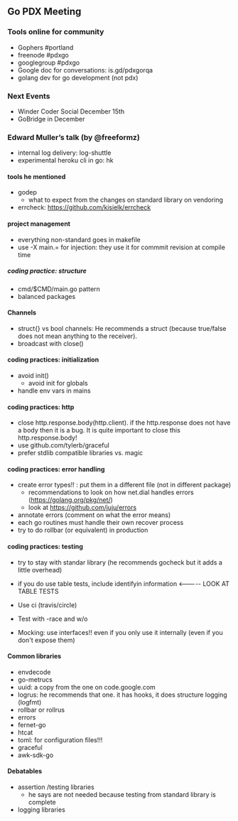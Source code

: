 ## Go PDX Meeting

### Tools online for community

* Gophers #portland
* freenode #pdxgo
* googlegroup #pdxgo
* Google doc for conversations: is.gd/pdxgorqa
* golang dev for go development (not pdx)

### Next Events

* Winder Coder Social December 15th
* GoBridge in December

### Edward Muller’s talk (by @freeformz)

* internal log delivery: log-shuttle
* experimental heroku cli in go: hk

#### tools he mentioned

* godep
  * what to expect from the changes on standard library on vendoring
* errcheck: https://github.com/kisielk/errcheck

#### project management

* everything non-standard goes in makefile
* use -X main.<name>=<value> for injection: they use it for commmit revision at compile time

##### coding practice: structure

* cmd/$CMD/main.go pattern
* balanced packages

#### Channels

* struct{} vs bool channels: He recommends a struct (because true/false does not mean anything to the receiver).
* broadcast with close()

#### coding practices: initialization

* avoid init()
  * avoid init for globals
* handle env vars in mains


#### coding practices: http

* close http.response.body(http.client). if the http.response does not have a body then it is a bug. It is quite important to close this http.response.body!
* use github.com/tylerb/graceful
* prefer stdlib compatible libraries vs. magic


#### coding practices: error handling

* create error types!! : put them in a different file (not in different package)
  * recommendations to look on how net.dial handles errors (https://golang.org/pkg/net/)  
  * look at https://github.com/juju/errors
* annotate errors (comment on what the error means)
* each go routines must handle their own recover process
* try to do rollbar (or equivalent) in production

#### coding practices: testing

* try to stay with standar library (he recommends gocheck but it adds a little overhead)
* if you do use table tests, include identifyin information <----- LOOK AT TABLE TESTS
* Use ci (travis/circle)
* Test with -race and w/o

* Mocking: use interfaces!! even if you only use it internally (even if you don't expose them)


#### Common libraries

* envdecode
* go-metrucs
* uuid: a copy from the one on code.google.com
* logrus: he recommends that one. it has hooks, it does structure logging (logfmt)
* rollbar or rollrus
* errors
* fernet-go
* htcat
* toml: for configuration files!!!
* graceful
* awk-sdk-go


#### Debatables

* assertion /testing libraries
  * he says are not needed because testing from standard library is complete
* logging libraries
